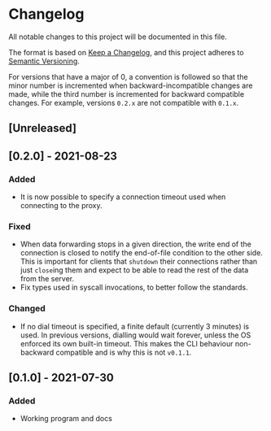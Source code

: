 # Changelog

All notable changes to this project will be documented in this file.

The format is based on [Keep a Changelog](https://keepachangelog.com/en/1.0.0/),
and this project adheres to [Semantic Versioning](https://semver.org/spec/v2.0.0.html).

For versions that have a major of 0, a convention is followed so that
the minor number is incremented when backward-incompatible changes are
made, while the third number is incremented for backward compatible
changes. For example, versions `0.2.x` are not compatible with `0.1.x`.

## [Unreleased]

## [0.2.0] - 2021-08-23

### Added

* It is now possible to specify a connection timeout used when
  connecting to the proxy.

### Fixed

* When data forwarding stops in a given direction, the write end of the
  connection is closed to notify the end-of-file condition to the other
  side. This is important for clients that `shutdown` their connections
  rather than just `close`ing them and expect to be able to read the
  rest of the data from the server.
* Fix types used in syscall invocations, to better follow the standards.

### Changed

* If no dial timeout is specified, a finite default (currently 3
  minutes) is used. In previous versions, dialling would wait forever,
  unless the OS enforced its own built-in timeout. This makes the CLI
  behaviour non-backward compatible and is why this is not `v0.1.1`.

## [0.1.0] - 2021-07-30

### Added

* Working program and docs

<!-- vi: set tw=72 et sw=2 fo=tcroqan autoindent: -->
